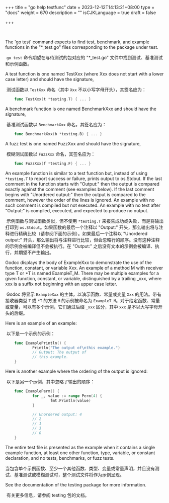 +++
title = "go help testfunc"
date = 2023-12-12T14:13:21+08:00
type = "docs"
weight = 670
description = ""
isCJKLanguage = true
draft = false

+++

​	

The 'go test' command expects to find test, benchmark, and example functions in the "*_test.go" files corresponding to the package under test.

​	`go test` 命令期望在与待测试的包对应的 "*_test.go" 文件中找到测试、基准测试和示例函数。

A test function is one named TestXxx (where Xxx does not start with a lower case letter) and should have the signature,

​	测试函数以 `TestXxx` 命名（其中 `Xxx` 不以小写字母开头），其签名应为：

```go
    func TestXxx(t *testing.T) { ... }
```

A benchmark function is one named BenchmarkXxx and should have the signature,

​	基准测试函数以 `BenchmarkXxx` 命名，其签名应为：

```go
    func BenchmarkXxx(b *testing.B) { ... }
```

A fuzz test is one named FuzzXxx and should have the signature,

​	模糊测试函数以 `FuzzXxx` 命名，其签名应为：

```go
    func FuzzXxx(f *testing.F) { ... }
```

An example function is similar to a test function but, instead of using `*testing.T` to report success or failure, prints output to os.Stdout. If the last comment in the function starts with "Output:" then the output is compared exactly against the comment (see examples below). If the last comment begins with "Unordered output:" then the output is compared to the comment, however the order of the lines is ignored. An example with no such comment is compiled but not executed. An example with no text after "Output:" is compiled, executed, and expected to produce no output.

​	示例函数与测试函数类似，但不使用 `*testing.T` 来报告成功或失败，而是将输出打印到 `os.Stdout`。如果函数的最后一个注释以 "Output:" 开头，那么输出将与注释进行精确比较（请参阅下面的示例）。如果最后一个注释以 "Unordered output:" 开头，那么输出将与注释进行比较，但会忽略行的顺序。没有这种注释的示例会被编译但不会被执行。在 "Output:" 之后没有文本的示例会被编译、执行，并期望不产生输出。

Godoc displays the body of ExampleXxx to demonstrate the use of the function, constant, or variable Xxx. An example of a method M with receiver type T or *T is named ExampleT_M. There may be multiple examples for a given function, constant, or variable, distinguished by a trailing _xxx, where xxx is a suffix not beginning with an upper case letter.

​	Godoc 将显示 `ExampleXxx` 的主体，以演示函数、常量或变量 `Xxx` 的用法。带有接收器类型 `T` 或 `*T` 的方法 `M` 的示例被命名为 `ExampleT_M`。对于给定函数、常量或变量，可以有多个示例，它们通过后缀 `_xxx` 区分，其中 `xxx` 是不以大写字母开头的后缀。

Here is an example of an example:

​	以下是一个示例的示例：

```go
    func ExamplePrintln() {
            Println("The output of\nthis example.")
            // Output: The output of
            // this example.
    }
```

Here is another example where the ordering of the output is ignored:

​	以下是另一个示例，其中忽略了输出的顺序：

```go
    func ExamplePerm() {
            for _, value := range Perm(4) {
                    fmt.Println(value)
            }

            // Unordered output: 4
            // 2
            // 1
            // 3
            // 0
    }
```

The entire test file is presented as the example when it contains a single example function, at least one other function, type, variable, or constant declaration, and no tests, benchmarks, or fuzz tests.

​	当包含单个示例函数、至少一个其他函数、类型、变量或常量声明，并且没有测试、基准测试或模糊测试时，整个测试文件将作为示例呈现。

See the documentation of the testing package for more information.

​	有关更多信息，请参阅 testing 包的文档。
